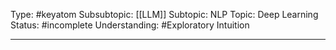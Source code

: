 Type: #keyatom
Subsubtopic: [[LLM]]
Subtopic: NLP
Topic: Deep Learning
Status: #incomplete 
Understanding: #Exploratory Intuition

----

